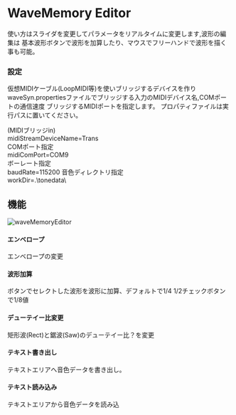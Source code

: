 #   WaveMemory Editor



使い方はスライダを変更してパラメータをリアルタイムに変更します,波形の編集は
基本波形ボタンで波形を加算したり、マウスでフリーハンドで波形を描く事も可能。

### 設定

仮想MIDIケーブル(LoopMIDI等)を使いブリッジするデバイスを作り
waveSyn.propertiesファイルでブリッジする入力のMIDIデバイス名,COMポートの通信速度
ブリッジするMIDIポートを指定します。
プロパティファイルは実行パスに置いてください。


(MIDIブリッジin)  
	midiStreamDeviceName=Trans  
COMポート指定  
	midiComPort=COM9  
ボーレート指定  
	baudRate=115200
音色ディレクトリ指定  
workDir=.\\tonedata\\

## 機能


![waveMemoryEditor](https://user-images.githubusercontent.com/28349102/95017371-e6f97780-0693-11eb-947f-3540afe2030a.jpg)



#### エンベロープ
エンベロープの変更


#### 波形加算
ボタンでセレクトした波形を波形に加算、デフォルトで1/4
1/2チェックボタンで1/8値

#### 	デューテイー比変更
矩形波(Rect)と鋸波(Saw)のデューテイー比？を変更

#### テキスト書き出し
テキストエリアへ音色データを書き出し。
#### テキスト読み込み
テキストエリアから音色データを読み込
